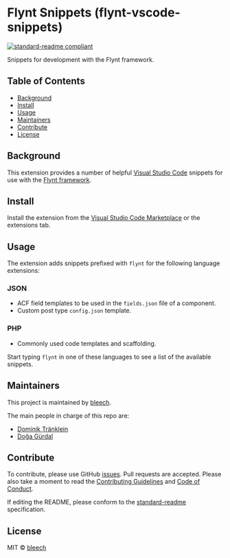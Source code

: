 # Flynt Snippets (flynt-vscode-snippets)

[![standard-readme compliant](https://img.shields.io/badge/readme%20style-standard-brightgreen.svg?style=flat-square)](https://github.com/RichardLitt/standard-readme)

Snippets for development with the Flynt framework.

## Table of Contents

- [Background](#background)
- [Install](#install)
- [Usage](#usage)
- [Maintainers](#maintainers)
- [Contribute](#contribute)
- [License](#license)

## Background

This extension provides a number of helpful [Visual Studio Code](https://code.visualstudio.com/) snippets for use with the [Flynt framework](https://flyntwp.com/).

## Install

Install the extension from the [Visual Studio Code Marketplace](https://marketplace.visualstudio.com/) or the extensions tab.

## Usage

The extension adds snippets prefixed with `flynt` for the following language extensions:

### JSON
- ACF field templates to be used in the `fields.json` file of a component.
- Custom post type `config.json` template.

### PHP
- Commonly used code templates and scaffolding.

Start typing `flynt` in one of these languages to see a list of the available snippets.

## Maintainers

This project is maintained by [bleech](https://github.com/bleech).

The main people in charge of this repo are:

- [Dominik Tränklein](https://github.com/domtra)
- [Doğa Gürdal](https://github.com/Qakulukiam)

## Contribute

To contribute, please use GitHub [issues](https://github.com/flyntwp/flynt-vscode-snippets/issues). Pull requests are accepted. Please also take a moment to read the [Contributing Guidelines](https://github.com/flyntwp/guidelines/blob/master/CONTRIBUTING.md) and [Code of Conduct](https://github.com/flyntwp/guidelines/blob/master/CODE_OF_CONDUCT.md).

If editing the README, please conform to the [standard-readme](https://github.com/RichardLitt/standard-readme) specification.

## License

MIT © [bleech](https://www.bleech.de)
